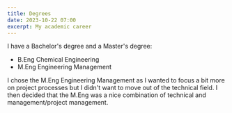 ```yaml
---
title: Degrees
date: 2023-10-22 07:00
excerpt: My academic career
---
```

I have a Bachelor's degree and a Master's degree:
- B.Eng Chemical Engineering
- M.Eng Engineering Management

I chose the M.Eng Engineering Management as I wanted to focus a bit more on project processes but I didn't want to move out of the technical field. I then decided that the M.Eng was a nice combination of technical and management/project management. 